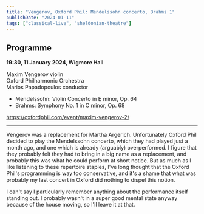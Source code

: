 ```yaml
---
title: "Vengerov, Oxford Phil: Mendelssohn concerto, Brahms 1"
publishDate: "2024-01-11"
tags: ["classical-live", "sheldonian-theatre"]
---
```


## Programme

**19:30, 11 January 2024, Wigmore Hall**

Maxim Vengerov violin<br/>
Oxford Philharmonic Orchestra<br/>
Marios Papadopoulos conductor

- Mendelssohn: Violin Concerto in E minor, Op. 64
- Brahms: Symphony No. 1 in C minor, Op. 68

https://oxfordphil.com/event/maxim-vengerov-2/

-----

Vengerov was a replacement for Martha Argerich.
Unfortunately Oxford Phil decided to play the Mendelssohn concerto, which they had played just a month ago, and one which is already (arguably) overperformed.
I figure that they probably felt they had to bring in a big name as a replacement, and probably this was what he could perform at short notice.
But as much as I like listening to these repertoire staples, I've long thought that the Oxford Phil's programming is way too conservative, and it's a shame that what was probably my last concert in Oxford did nothing to dispel this notion.

I can't say I particularly remember anything about the performance itself standing out.
I probably wasn't in a super good mental state anyway because of the house moving, so I'll leave it at that.
